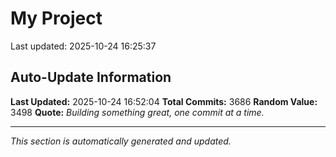 # My Project


Last updated: 2025-10-24 16:25:37













































































































































































































































































































































































































































































































































































































































































































































































































































































































































































































































































































































































































































































































































































































































































































































































































































































































































































































































































































































































































































































































































































































































































































































































































































































































































































































































































































































































































































































































































































































































































































































































































































































































































































































































































































































































































































































































































































































































































































































































































































































































































































































































## Auto-Update Information

**Last Updated:** 2025-10-24 16:52:04
**Total Commits:** 3686
**Random Value:** 3498
**Quote:** _Building something great, one commit at a time._

---
_This section is automatically generated and updated._